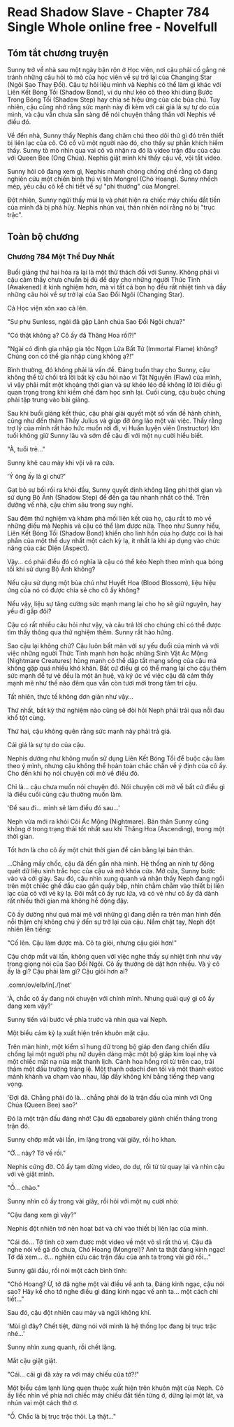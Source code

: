 # Read Shadow Slave - Chapter 784 Single Whole online free - Novelfull

## Tóm tắt chương truyện

Sunny trở về nhà sau một ngày bận rộn ở Học viện, nơi cậu phải cố gắng né tránh những câu hỏi tò mò của học viên về sự trở lại của Changing Star (Ngôi Sao Thay Đổi). Cậu tự hỏi liệu mình và Nephis có thể làm gì khác với Liên Kết Bóng Tối (Shadow Bond), ví dụ như kéo cô theo khi dùng Bước Trong Bóng Tối (Shadow Step) hay chia sẻ hiệu ứng của các bùa chú. Tuy nhiên, cậu cũng nhớ rằng sức mạnh này đi kèm với cái giá là sự tự do của mình, và cậu vẫn chưa sẵn sàng để nói chuyện thẳng thắn với Nephis về điều đó.

Về đến nhà, Sunny thấy Nephis đang chăm chú theo dõi thứ gì đó trên thiết bị liên lạc của cô. Cô cổ vũ một người nào đó, cho thấy sự phấn khích hiếm thấy. Sunny tò mò nhìn qua vai cô và nhận ra đó là video trận đấu của cậu với Queen Bee (Ong Chúa). Nephis giật mình khi thấy cậu về, vội tắt video.

Sunny hỏi cô đang xem gì, Nephis nhanh chóng chống chế rằng cô đang nghiên cứu một chiến binh thú vị tên Mongrel (Chó Hoang). Sunny nhếch mép, yêu cầu cô kể chi tiết về sự "phi thường" của Mongrel.

Đột nhiên, Sunny ngửi thấy mùi lạ và phát hiện ra chiếc máy chiếu đắt tiền của mình đã bị phá hủy. Nephis nhún vai, thản nhiên nói rằng nó bị "trục trặc".

## Toàn bộ chương

### Chương 784 Một Thể Duy Nhất

Buổi giảng thứ hai hóa ra lại là một thử thách đối với Sunny. Không phải vì cậu cảm thấy chưa chuẩn bị đủ để dạy cho những người Thức Tỉnh (Awakened) ít kinh nghiệm hơn, mà vì tất cả bọn họ đều rất nhiệt tình và đầy những câu hỏi về sự trở lại của Sao Đổi Ngôi (Changing Star).

Cả Học viện xôn xao cả lên.

"Sư phụ Sunless, ngài đã gặp Lãnh chúa Sao Đổi Ngôi chưa?"

"Có thật không ạ? Cô ấy đã Thăng Hoa rồi?!"

"Ngài có định gia nhập gia tộc Ngọn Lửa Bất Tử (Immortal Flame) không? Chúng con có thể gia nhập cùng không ạ?!"

Bình thường, đó không phải là vấn đề. Đáng buồn thay cho Sunny, cậu không thể từ chối trả lời bất kỳ câu hỏi nào vì Tật Nguyền (Flaw) của mình, vì vậy phải mất một khoảng thời gian và sự khéo léo để không lỡ lời điều gì quan trọng trong khi kiềm chế đám học sinh lại. Cuối cùng, cậu buộc chúng phải tập trung vào bài giảng.

Sau khi buổi giảng kết thúc, cậu phải giải quyết một số vấn đề hành chính, cũng như đến thăm Thầy Julius và giúp đỡ ông lão một vài việc. Thấy rằng trợ lý của mình rất háo hức muốn rời đi, vị Huấn luyện viên (Instructor) lớn tuổi không giữ Sunny lâu và sớm để cậu đi với một nụ cười hiểu biết.

"À, tuổi trẻ…"

Sunny khẽ cau mày khi vội vã ra cửa.

'Ý ông ấy là gì chứ?'

Gạt bỏ sự bối rối ra khỏi đầu, Sunny quyết định không lãng phí thời gian và sử dụng Bộ Ảnh (Shadow Step) để đến ga tàu nhanh nhất có thể. Trên đường về nhà, cậu chìm sâu trong suy nghĩ.

Sau đêm thử nghiệm và khám phá mối liên kết của họ, cậu rất tò mò về những điều mà Nephis và cậu có thể làm được nữa. Theo như Sunny hiểu, Liên Kết Bóng Tối (Shadow Bond) khiến cho linh hồn của họ được coi là hai phần của một thể duy nhất một cách kỳ lạ, ít nhất là khi áp dụng vào chức năng của các Diện (Aspect).

Vậy… có phải điều đó có nghĩa là cậu có thể kéo Neph theo mình qua bóng tối khi sử dụng Bộ Ảnh không?

Nếu cậu sử dụng một bùa chú như Huyết Hoa (Blood Blossom), liệu hiệu ứng của nó có được chia sẻ cho cô ấy không?

Nếu vậy, liệu sự tăng cường sức mạnh mang lại cho họ sẽ giữ nguyên, hay yếu đi gấp đôi?

Cậu có rất nhiều câu hỏi như vậy, và câu trả lời cho chúng chỉ có thể được tìm thấy thông qua thử nghiệm thêm. Sunny rất hào hứng.

Sao cậu lại không chứ? Cậu luôn bất mãn với sự yếu đuối của mình và với việc những người Thức Tỉnh mạnh hơn hoặc những Sinh Vật Ác Mộng (Nightmare Creatures) hùng mạnh có thể dập tắt mạng sống của cậu mà không gặp quá nhiều khó khăn. Bất cứ điều gì có thể mang lại cho cậu thêm sức mạnh để tự vệ đều là một ân huệ, và ký ức về việc cậu đã cảm thấy mạnh mẽ như thế nào đêm qua vẫn còn tươi mới trong tâm trí cậu.

Tất nhiên, thực tế không đơn giản như vậy…

Thứ nhất, bất kỳ thử nghiệm nào cũng sẽ đòi hỏi Neph phải trải qua nỗi đau khổ tột cùng.

Thứ hai, cậu không quên rằng sức mạnh này phải trả giá.

Cái giá là sự tự do của cậu.

Nephis dường như không muốn sử dụng Liên Kết Bóng Tối để buộc cậu làm theo ý mình, nhưng cậu không thể hoàn toàn chắc chắn về ý định của cô ấy. Cho đến khi họ nói chuyện cởi mở về điều đó.

Chỉ là… cậu chưa muốn nói chuyện đó. Nói chuyện cởi mở về bất cứ điều gì là điều cuối cùng cậu thường muốn làm.

'Để sau đi… mình sẽ làm điều đó sau…'

Neph vừa mới ra khỏi Cõi Ác Mộng (Nightmare). Bản thân Sunny cũng không ở trong trạng thái tốt nhất sau khi Thăng Hoa (Ascending), trong một thời gian.

Tốt hơn là cho cô ấy một chút thời gian để cân bằng lại bản thân.

…Chẳng mấy chốc, cậu đã đến gần nhà mình. Hệ thống an ninh tự động quét dữ liệu sinh trắc học của cậu và mở khóa cửa. Mở cửa, Sunny bước vào và cởi giày. Sau đó, cậu nhìn xung quanh và nhận thấy Neph đang ngồi trên một chiếc ghế đẩu cao gần quầy bếp, nhìn chằm chằm vào thiết bị liên lạc của cô với vẻ kỳ lạ. Đôi mắt cô ấy rực lửa, và có vẻ như cô ấy đã dành rất nhiều thời gian mà không hề động đậy.

Cô ấy dường như quá mải mê với những gì đang diễn ra trên màn hình đến nỗi thậm chí không chú ý đến sự trở lại của cậu. Nắm chặt tay, Neph đột nhiên lên tiếng:

"Cố lên. Cậu làm được mà. Cô ta giỏi, nhưng cậu giỏi hơn!"

Cậu chớp mắt vài lần, không quen với việc nghe thấy sự nhiệt tình như vậy trong giọng nói của Sao Đổi Ngôi. Cô ấy thường dè dặt hơn nhiều. Và ý cô ấy là gì? Cậu phải làm gì? Cậu giỏi hơn ai?

.comn/ov/elb/in[./]net'

'À, chắc cô ấy đang nói chuyện với chính mình. Nhưng quái quỷ gì cô ấy đang xem vậy?'

Sunny tiến vài bước về phía trước và nhìn qua vai Neph.

Một biểu cảm kỳ lạ xuất hiện trên khuôn mặt cậu.

Trên màn hình, một kiếm sĩ hung dữ trong bộ giáp đen đang chiến đấu chống lại một người phụ nữ duyên dáng mặc một bộ giáp kim loại nhẹ và một chiếc mặt nạ nửa mặt thanh lịch. Cánh hoa hồng rơi từ trên cao, trải thảm một đấu trường tráng lệ. Một thanh odachi đen tối và một thanh estoc mảnh khảnh va chạm vào nhau, lấp đầy không khí bằng tiếng thép vang vọng.

'Đợi đã. Chẳng phải đó là… chẳng phải đó là trận đấu của mình với Ong Chúa (Queen Bee) sao?'

Đó là một trận đấu đáng nhớ! Cậu đã едваbarely giành chiến thắng trong trận đó.

Sunny chớp mắt vài lần, im lặng trong vài giây, rồi ho khan.

"Ờ… này? Tớ về rồi."

Nephis cứng đờ. Cô ấy tạm dừng video, do dự, rồi từ từ quay lại và nhìn cậu với vẻ giật mình.

"Ồ… chào."

Sunny nhìn cô ấy trong vài giây, rồi hỏi với một nụ cười nhỏ:

"Cậu đang xem gì vậy?"

Nephis đột nhiên trở nên hoạt bát và chỉ vào thiết bị liên lạc của mình.

"Cái đó… Tớ tình cờ xem được một video về một võ sĩ rất thú vị. Cậu đã nghe nói về gã đó chưa, Chó Hoang (Mongrel)? Anh ta thật đáng kinh ngạc! Tớ đã xem… ờ… nghiên cứu các trận đấu của anh ta trong vài giờ rồi…"

Sunny gãi đầu, rồi nói một cách bình tĩnh:

"Chó Hoang? Ừ, tớ đã nghe một vài điều về anh ta. Đáng kinh ngạc, cậu nói sao? Hãy kể cho tớ nghe điều gì đáng kinh ngạc về anh ta… một cách chi tiết…"

Sau đó, cậu đột nhiên cau mày và ngửi không khí.

'Mùi gì đây? Chết tiệt, đừng nói với mình là hệ thống lọc đang bị trục trặc nhé…'

Sunny nhìn xung quanh, rồi chết lặng.

Mắt cậu giật giật.

"Cái… cái gì đã xảy ra với máy chiếu của tớ?!"

Một biểu cảm lạnh lùng quen thuộc xuất hiện trên khuôn mặt của Neph. Cô ấy liếc nhìn về phía nơi chiếc máy chiếu đắt tiền từng ở, dừng lại một lát, và nhún vai một cách thờ ơ.

"Ồ. Chắc là bị trục trặc thôi. Lạ thật…"